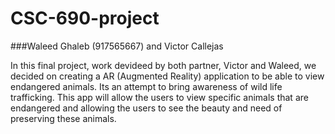 # CSC-690-project
###Waleed Ghaleb (917565667) and Victor Callejas


In this final project, work devideed by both partner, Victor and Waleed, we decided on creating a AR (Augmented Reality) application to be able to view endangered animals. Its an attempt to bring awareness of wild life trafficking. This app will allow the users to view specific animals that are endangered and allowing the users to see the beauty and need of preserving these animals.
